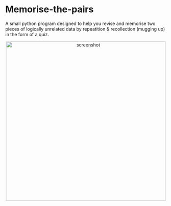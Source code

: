 # Memorise-the-pairs
A small python program designed to help you revise and memorise two pieces of logically unrelated data by repeatition &amp; recollection (mugging up) in the form of a quiz.

<p align="center">
    <img width="500" src="https://i.imgur.com/dMNoTgd.png" alt="screenshot">
</p>
